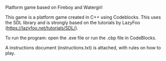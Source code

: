 Platform game based on Fireboy and Watergirl

This game is a platform game created in C++ using Codeblocks. This uses the SDL library and is strongly based on the tutorials by LazyFoo (https://lazyfoo.net/tutorials/SDL/).

To run the program: open the .exe file or run the .cbp file in CodeBlocks.

A instructions document (instructions.txt) is attached, with rules on how to play.
